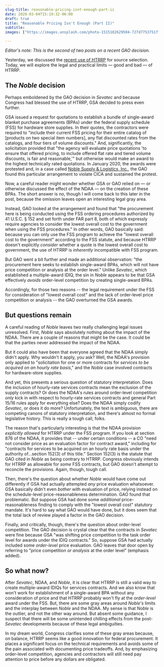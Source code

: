 ```yaml
---
slug-title: reasonable-pricing-isnt-enough-part-ii
date: 2020-03-04T15:19:32-06:00
draft: true
title: "Reasonable Pricing Isn't Enough (Part II)"
subtitle:
images: ["https://images.unsplash.com/photo-1515182629504-727d7753751f?ixlib=rb-1.2.1&ixid=eyJhcHBfaWQiOjEyMDd9&auto=format&fit=crop&w=900&q=60"]

---
```


*Editor's note: This is the second of two posts on a recent GAO decision.*

Yesterday, we discussed the [recent use of HTRRP](/2020/03/reasonable-pricing-isnt-enough/) for source selection. Today, we will explore the legal and practical limits — good and bad — of HTRRP.

## The *Noble* decision

Perhaps emboldened by the GAO decision in *Sevatec* and because Congress had blessed the use of HTRRP, GSA decided to press even further.

GSA issued a request for quotations to establish a bundle of single-award blanket purchase agreements (BPAs) under the federal supply schedule (FSS) for hardware store supplies. In their quotes, the contractors were required to "include their current FSS pricing for their entire catalog of [products on two special item numbers], any flat discounted rates from the catalogs, and four tiers of volume discounts." And, significantly, the solicitation provided that "the agency will evaluate price quotations 'to ensure that offered pricing, to include offered flat rate and tiered volume discounts, is fair and reasonable,'" but otherwise would make an award to the highest technically rated quotations. In January 2020, the awards were protested and, in a case called [Noble Supply & Logistics, Inc.](https://www.gao.gov/products/b-418141#mt=e-report), the GAO found this particular arrangement to violate CICA and sustained the protest.

Now, a careful reader might wonder whether GSA or GAO relied on — or otherwise discussed the effect of the NDAA — on the creation of these BPAs. The short answer is no, though I will come back to this later in the post, because the omission leaves open an interesting legal gray area.

Instead, GAO looked at the arrangement and found that "the procurement here is being conducted using the FSS ordering procedures authorized by 41 U.S.C. § 152 and set forth under FAR part 8, both of which expressly require agencies to consider the lowest overall cost to the government when using the FSS procedures." In other words, GAO basically said: because you can only use the FSS program to achieve the "lowest overall cost to the government" according to the FSS statute, and because HTRRP doesn't explicitly *consider* whether a quote is the lowest overall cost to government, the use of HTRRP is *inherently* incompatible with FSS program.

But GAO went a bit further and made an additional observation: "the procurement here seeks to establish single-award BPAs, which will not have price competition or analysis at the order level." Unlike *Sevatec*, which established a multiple-award IDIQ, the sin in *Noble* appears to be that GSA effectively *avoids* order-level competition by creating single-award BPAs.

Accordingly, for those two reasons -- the legal requirement under the FSS for consideration of "lowest overall cost" and the lack of order-level price competition or analysis -- the GAO overturned the GSA awards.

## But questions remain

A careful reading of *Noble* leaves two really challenging legal issues unresolved. First, *Noble* says absolutely nothing about the impact of the NDAA. There are a couple of reasons that might be the case. It could be that the parties never addressed the impact of the NDAA.

But it could also have been that everyone agreed that the NDAA simply didn't apply. Why wouldn't it apply, you ask? Well, the NDAA's provision only applied to "solicitation for one or more contracts for *services to be acquired on an hourly rate basis*," and the *Noble* case involved contracts for hardware-store supplies.

And yet, this presents a serious question of statutory interpretation. Does the inclusion of hourly-rate services contracts mean the exclusion of the supply contracts? Or does the NDAA's rules around order-level competition *only* kick in with respect to hourly-rate services contracts and general Part 15/16 rules apply for everything else? Does the NDAA simply codify *Sevatec*, or does it do more? Unfortunately, the text is ambiguous, there are competing canons of statutory interpretation, and there's almost no formal legislative history. This is really a tough call, folks.

The reason that's particularly interesting is that the NDAA provision *explicitly allowed* for HTRRP under the FSS program. If you look at section 876 of the NDAA, it provides that -- under certain conditions -- a CO "need not consider price as an evaluation factor for contract award," including for "contracts for services to be acquired on an hourly rate basis under the authority of...section 152(3) of this title." Section 152(3) is the statute that GAO cited in *Noble* as being contrary to HTRRP. Congress obviously intends for HTRRP as allowable for *some* FSS contracts, but GAO doesn't attempt to reconcile the provisions. Again, though, tough call.

Then, there's the question about whether *Noble* would have come out differently if GSA had actually attempted *any* price evaluation whatsoever. GSA basically didn't even *bother* with evaluation of price, relying instead on the schedule-level price-reasonableness determination. GAO found that problematic. But suppose GSA had done some *additional* price-reasonableness finding to comply with the "lowest overall cost" statutory mandate. It's hard to say what GAO would have done, but it does seem that the total lack of review played a factor in the GAO decision.

Finally, and critically, though, there's the question about order-level competition. The GAO decision is crystal clear that the contracts in *Sevatec* were fine because GSA "was shifting price competition to the task order level for awards under the IDIQ contracts." So, suppose GSA had actually included some *order-level* price evaluation. GAO leaves that door open by referring to "price competition *or analysis* at the order level" (emphasis added).

## So what now?

After *Sevatec*, NDAA, and *Noble*, it is clear that HTRRP is still a valid way to create multiple-award IDIQs for services contracts. And we also know that won't work for establishment of a single-award BPA without any consideration of price and that HTRRP probably won't fly at the *order-level* award under the FSS. But, there are some gray areas around *Noble's* limits and the interplay between *Noble* and the NDAA. My sense is that *Noble* is the outlier, and not the other way around. But absent some guidance, I suspect that there will be some unintended chilling effects from the post-*Sevatec* developments because of these legal ambiguities.

In my dream world, Congress clarifies some of these gray areas because, on balance, HTRRP seems like a good innovation for federal procurement. It places a significant focus on the technical requirements and avoids some of the pain associated with documenting price tradeoffs. And, by emphasizing order-level competition, agencies and contractors will still need pay attention to price before any dollars are obligated.
